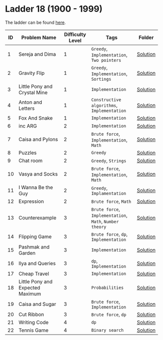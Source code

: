# Ladder 18 (1900 - 1999)

The ladder can be found [here](https://a2oj.netlify.app/ladder18).

| ID  | Problem Name                     | Difficulty Level | Tags                                                     | Folder             |
| --- | -------------------------------- | ---------------- | -------------------------------------------------------- | ------------------ |
| 1   | Sereja and Dima                  | 1                | `Greedy`, `Implementation`, `Two pointers`               | [Solution](./001/) |
| 2   | Gravity Flip                     | 1                | `Greedy`, `Implementation`, `Sortings`                   | [Solution](./002/) |
| 3   | Little Pony and Crystal Mine     | 1                | `Implementation`                                         | [Solution](./003/) |
| 4   | Anton and Letters                | 1                | `Constructive algorithms`, `Implementation`              | [Solution](./004/) |
| 5   | Fox And Snake                    | 1                | `Implementation`                                         | [Solution](./005/) |
| 6   | inc ARG                          | 2                | `Implementation`                                         | [Solution](./006/) |
| 7   | Caisa and Pylons                 | 2                | `Brute force`, `Implementation`, `Math`                  | [Solution](./007/) |
| 8   | Puzzles                          | 2                | `Greedy`                                                 | [Solution](./008/) |
| 9   | Chat room                        | 2                | `Greedy`, `Strings`                                      | [Solution](./009/) |
| 10  | Vasya and Socks                  | 2                | `Brute force`, `Implementation`, `Math`                  | [Solution](./010/) |
| 11  | I Wanna Be the Guy               | 2                | `Greedy`, `Implamentation`                               | [Solution](./011/) |
| 12  | Expression                       | 2                | `Brute force`, `Math`                                    | [Solution](./012/) |
| 13  | Counterexample                   | 3                | `Brute force`, `Implementation`, `Math`, `Number theory` | [Solution](./013/) |
| 14  | Flipping Game                    | 3                | `Brute force`, `dp`, `Implementation`                    | [Solution](./014/) |
| 15  | Pashmak and Garden               | 3                | `Implementation`                                         | [Solution](./015/) |
| 16  | Ilya and Queries                 | 3                | `dp`, `Implementation`                                   | [Solution](./16/)  |
| 17  | Cheap Travel                     | 3                | `Implementation`                                         | [Solution](./17/)  |
| 18  | Little Pony and Expected Maximum | 3                | `Probabilities`                                          | [Solution](./018/) |
| 19  | Caisa and Sugar                  | 3                | `Brute force`, `Implementation`                          | [Solution](./019/) |
| 20  | Cut Ribbon                       | 3                | `Brute force`, `dp`                                      | [Solution](./020/) |
| 21  | Writing Code                     | 4                | `dp`                                                     | [Solution](./021/) |
| 22  | Tennis Game                      | 4                | `Binary search`                                          | [Solution](./022/) |
